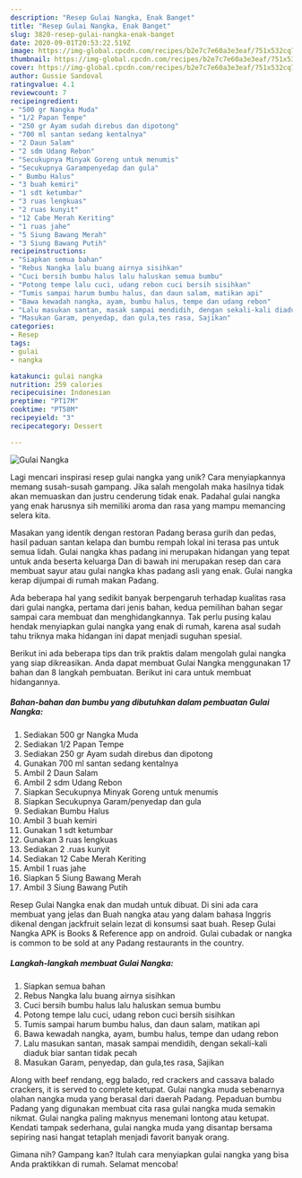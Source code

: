 ```yaml
---
description: "Resep Gulai Nangka, Enak Banget"
title: "Resep Gulai Nangka, Enak Banget"
slug: 3820-resep-gulai-nangka-enak-banget
date: 2020-09-01T20:53:22.519Z
image: https://img-global.cpcdn.com/recipes/b2e7c7e60a3e3eaf/751x532cq70/gulai-nangka-foto-resep-utama.jpg
thumbnail: https://img-global.cpcdn.com/recipes/b2e7c7e60a3e3eaf/751x532cq70/gulai-nangka-foto-resep-utama.jpg
cover: https://img-global.cpcdn.com/recipes/b2e7c7e60a3e3eaf/751x532cq70/gulai-nangka-foto-resep-utama.jpg
author: Gussie Sandoval
ratingvalue: 4.1
reviewcount: 7
recipeingredient:
- "500 gr Nangka Muda"
- "1/2 Papan Tempe"
- "250 gr Ayam sudah direbus dan dipotong"
- "700 ml santan sedang kentalnya"
- "2 Daun Salam"
- "2 sdm Udang Rebon"
- "Secukupnya Minyak Goreng untuk menumis"
- "Secukupnya Garampenyedap dan gula"
- " Bumbu Halus"
- "3 buah kemiri"
- "1 sdt ketumbar"
- "3 ruas lengkuas"
- "2 ruas kunyit"
- "12 Cabe Merah Keriting"
- "1 ruas jahe"
- "5 Siung Bawang Merah"
- "3 Siung Bawang Putih"
recipeinstructions:
- "Siapkan semua bahan"
- "Rebus Nangka lalu buang airnya sisihkan"
- "Cuci bersih bumbu halus lalu haluskan semua bumbu"
- "Potong tempe lalu cuci, udang rebon cuci bersih sisihkan"
- "Tumis sampai harum bumbu halus, dan daun salam, matikan api"
- "Bawa kewadah nangka, ayam, bumbu halus, tempe dan udang rebon"
- "Lalu masukan santan, masak sampai mendidih, dengan sekali-kali diaduk biar santan tidak pecah"
- "Masukan Garam, penyedap, dan gula,tes rasa, Sajikan"
categories:
- Resep
tags:
- gulai
- nangka

katakunci: gulai nangka 
nutrition: 259 calories
recipecuisine: Indonesian
preptime: "PT17M"
cooktime: "PT58M"
recipeyield: "3"
recipecategory: Dessert

---
```



![Gulai Nangka](https://img-global.cpcdn.com/recipes/b2e7c7e60a3e3eaf/751x532cq70/gulai-nangka-foto-resep-utama.jpg)

Lagi mencari inspirasi resep gulai nangka yang unik? Cara menyiapkannya memang susah-susah gampang. Jika salah mengolah maka hasilnya tidak akan memuaskan dan justru cenderung tidak enak. Padahal gulai nangka yang enak harusnya sih memiliki aroma dan rasa yang mampu memancing selera kita.

Masakan yang identik dengan restoran Padang berasa gurih dan pedas, hasil paduan santan kelapa dan bumbu rempah lokal ini terasa pas untuk semua lidah. Gulai nangka khas padang ini merupakan hidangan yang tepat untuk anda beserta keluarga Dan di bawah ini merupakan resep dan cara membuat sayur atau gulai nangka khas padang asli yang enak. Gulai nangka kerap dijumpai di rumah makan Padang.

Ada beberapa hal yang sedikit banyak berpengaruh terhadap kualitas rasa dari gulai nangka, pertama dari jenis bahan, kedua pemilihan bahan segar sampai cara membuat dan menghidangkannya. Tak perlu pusing kalau hendak menyiapkan gulai nangka yang enak di rumah, karena asal sudah tahu triknya maka hidangan ini dapat menjadi suguhan spesial.


Berikut ini ada beberapa tips dan trik praktis dalam mengolah gulai nangka yang siap dikreasikan. Anda dapat membuat Gulai Nangka menggunakan 17 bahan dan 8 langkah pembuatan. Berikut ini cara untuk membuat hidangannya.

<!--inarticleads1-->

##### Bahan-bahan dan bumbu yang dibutuhkan dalam pembuatan Gulai Nangka:

1. Sediakan 500 gr Nangka Muda
1. Sediakan 1/2 Papan Tempe
1. Sediakan 250 gr Ayam sudah direbus dan dipotong
1. Gunakan 700 ml santan sedang kentalnya
1. Ambil 2 Daun Salam
1. Ambil 2 sdm Udang Rebon
1. Siapkan Secukupnya Minyak Goreng untuk menumis
1. Siapkan Secukupnya Garam/penyedap dan gula
1. Sediakan  Bumbu Halus
1. Ambil 3 buah kemiri
1. Gunakan 1 sdt ketumbar
1. Gunakan 3 ruas lengkuas
1. Sediakan 2 .ruas kunyit
1. Sediakan 12 Cabe Merah Keriting
1. Ambil 1 ruas jahe
1. Siapkan 5 Siung Bawang Merah
1. Ambil 3 Siung Bawang Putih


Resep Gulai Nangka enak dan mudah untuk dibuat. Di sini ada cara membuat yang jelas dan Buah nangka atau yang dalam bahasa Inggris dikenal dengan jackfruit selain lezat di konsumsi saat buah. Resep Gulai Nangka APK is Books &amp; Reference app on android. Gulai cubadak or nangka is common to be sold at any Padang restaurants in the country. 

<!--inarticleads2-->

##### Langkah-langkah membuat Gulai Nangka:

1. Siapkan semua bahan
1. Rebus Nangka lalu buang airnya sisihkan
1. Cuci bersih bumbu halus lalu haluskan semua bumbu
1. Potong tempe lalu cuci, udang rebon cuci bersih sisihkan
1. Tumis sampai harum bumbu halus, dan daun salam, matikan api
1. Bawa kewadah nangka, ayam, bumbu halus, tempe dan udang rebon
1. Lalu masukan santan, masak sampai mendidih, dengan sekali-kali diaduk biar santan tidak pecah
1. Masukan Garam, penyedap, dan gula,tes rasa, Sajikan


Along with beef rendang, egg balado, red crackers and cassava balado crackers, it is served to complete ketupat. Gulai nangka muda sebenarnya olahan nangka muda yang berasal dari daerah Padang. Pepaduan bumbu Padang yang digunakan membuat cita rasa gulai nangka muda semakin nikmat. Gulai nangka paling maknyus menemani lontong atau ketupat. Kendati tampak sederhana, gulai nangka muda yang disantap bersama sepiring nasi hangat tetaplah menjadi favorit banyak orang. 

Gimana nih? Gampang kan? Itulah cara menyiapkan gulai nangka yang bisa Anda praktikkan di rumah. Selamat mencoba!
